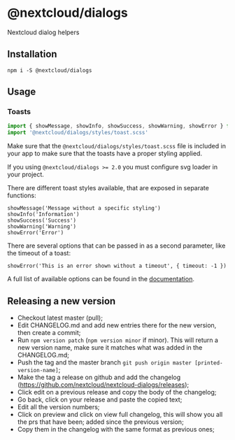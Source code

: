 # @nextcloud/dialogs

Nextcloud dialog helpers

## Installation

```
npm i -S @nextcloud/dialogs
```

## Usage

### Toasts

```js
import { showMessage, showInfo, showSuccess, showWarning, showError } from '@nextcloud/dialogs'
import '@nextcloud/dialogs/styles/toast.scss'
```

Make sure that the  `@nextcloud/dialogs/styles/toast.scss` file is included in your app to make sure that the toasts have a proper styling applied.

If you using `@nextcloud/dialogs >= 2.0` you must configure svg loader in your project.

There are different toast styles available, that are exposed in separate functions:

```
showMessage('Message without a specific styling')
showInfo('Information')
showSuccess('Success')
showWarning('Warning')
showError('Error')
```

There are several options that can be passed in as a second parameter, like the timeout of a toast:

```
showError('This is an error shown without a timeout', { timeout: -1 })
```

A full list of available options can be found in the [documentation](https://nextcloud.github.io/nextcloud-dialogs/).

## Releasing a new version

- Checkout latest master (pull);
- Edit CHANGELOG.md and add new entries there for the new version, then create a commit;
- Run `npm version patch` (`npm version minor` if minor). This will return a new version name, make sure it matches what was added in the CHANGELOG.md;
- Push the tag and the master branch `git push origin master [printed-version-name]`;
- Make the tag a release on github and add the changelog (https://github.com/nextcloud/nextcloud-dialogs/releases);
- Click edit on a previous release and copy the body of the changelog;
- Go back, click on your release and paste the copied text;
- Edit all the version numbers;
- Click on preview and click on view full changelog, this will show you all the prs that have been; added since the previous version;
- Copy them in the changelog with the same format as previous ones;
